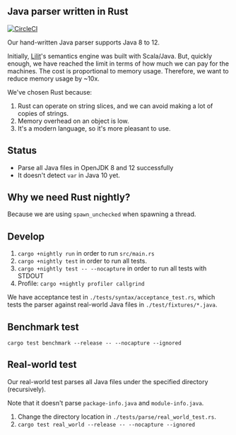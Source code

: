 Java parser written in Rust
----------------------------

[![CircleCI](https://circleci.com/gh/tanin47/javaparser.rs.svg?style=svg)](https://circleci.com/gh/tanin47/javaparser.rs)

Our hand-written Java parser supports Java 8 to 12. 

Initially, [Lilit](https://lilit.dev)'s semantics engine was built with Scala/Java. 
But, quickly enough, we have reached the limit in terms of how much we can pay for the machines. The cost is proportional to memory usage. Therefore, we want to reduce memory usage by ~10x.

We've chosen Rust because:

1. Rust can operate on string slices, and we can avoid making a lot of copies of strings.
2. Memory overhead on an object is low.
3. It's a modern language, so it's more pleasant to use.

Status
-------

* Parse all Java files in OpenJDK 8 and 12 successfully
* It doesn't detect `var` in Java 10 yet.


Why we need Rust nightly?
--------------------------

Because we are using `spawn_unchecked` when spawning a thread.

Develop
--------

1. `cargo +nightly run` in order to run `src/main.rs`
2. `cargo +nightly test` in order to run all tests.
3. `cargo +nightly test -- --nocapture` in order to run all tests with STDOUT
4. Profile: `cargo +nightly profiler callgrind`

We have acceptance test in `./tests/syntax/acceptance_test.rs`, which tests the parser against real-world Java files in 
`./test/fixtures/*.java`.


Benchmark test
---------------

`cargo test benchmark --release -- --nocapture --ignored`


Real-world test
----------------

Our real-world test parses all Java files under the specified directory (recursively). 

Note that it doesn't parse `package-info.java` and `module-info.java`.

1. Change the directory location in `./tests/parse/real_world_test.rs`.
2. `cargo test real_world --release -- --nocapture --ignored`

